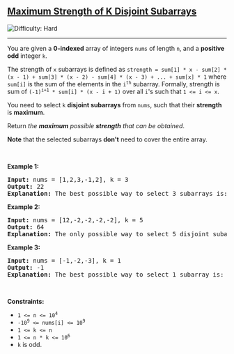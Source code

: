 <h2><a href="https://leetcode.com/problems/maximum-strength-of-k-disjoint-subarrays">Maximum Strength of K Disjoint Subarrays</a></h2> <img src='https://img.shields.io/badge/Difficulty-Hard-red' alt='Difficulty: Hard' /><hr><p>You are given a <strong>0-indexed</strong> array of integers <code>nums</code> of length <code>n</code>, and a <strong>positive</strong> <strong>odd</strong> integer <code>k</code>.</p>

<p>The strength of <code>x</code> subarrays is defined as <code>strength = sum[1] * x - sum[2] * (x - 1) + sum[3] * (x - 2) - sum[4] * (x - 3) + ... + sum[x] * 1</code> where <code>sum[i]</code> is the sum of the elements in the <code>i<sup>th</sup></code> subarray. Formally, strength is sum of <code>(-1)<sup>i+1</sup> * sum[i] * (x - i + 1)</code> over all <code>i</code>&#39;s such that <code>1 &lt;= i &lt;= x</code>.</p>

<p>You need to select <code>k</code> <strong>disjoint <span data-keyword="subarray-nonempty">subarrays</span></strong> from <code>nums</code>, such that their <strong>strength</strong> is <strong>maximum</strong>.</p>

<p>Return <em>the <strong>maximum</strong> possible <strong>strength</strong> that can be obtained</em>.</p>

<p><strong>Note</strong> that the selected subarrays <strong>don&#39;t</strong> need to cover the entire array.</p>

<p>&nbsp;</p>
<p><strong class="example">Example 1:</strong></p>

<pre>
<strong>Input:</strong> nums = [1,2,3,-1,2], k = 3
<strong>Output:</strong> 22
<strong>Explanation:</strong> The best possible way to select 3 subarrays is: nums[0..2], nums[3..3], and nums[4..4]. The strength is (1 + 2 + 3) * 3 - (-1) * 2 + 2 * 1 = 22.
</pre>

<p><strong class="example">Example 2:</strong></p>

<pre>
<strong>Input:</strong> nums = [12,-2,-2,-2,-2], k = 5
<strong>Output:</strong> 64
<strong>Explanation:</strong> The only possible way to select 5 disjoint subarrays is: nums[0..0], nums[1..1], nums[2..2], nums[3..3], and nums[4..4]. The strength is 12 * 5 - (-2) * 4 + (-2) * 3 - (-2) * 2 + (-2) * 1 = 64.
</pre>

<p><strong class="example">Example 3:</strong></p>

<pre>
<strong>Input:</strong> nums = [-1,-2,-3], k = 1
<strong>Output:</strong> -1
<strong>Explanation:</strong> The best possible way to select 1 subarray is: nums[0..0]. The strength is -1.
</pre>

<p>&nbsp;</p>
<p><strong>Constraints:</strong></p>

<ul>
	<li><code>1 &lt;= n &lt;= 10<sup>4</sup></code></li>
	<li><code>-10<sup>9</sup> &lt;= nums[i] &lt;= 10<sup>9</sup></code></li>
	<li><code>1 &lt;= k &lt;= n</code></li>
	<li><code>1 &lt;= n * k &lt;= 10<sup>6</sup></code></li>
	<li><code>k</code> is odd.</li>
</ul>
